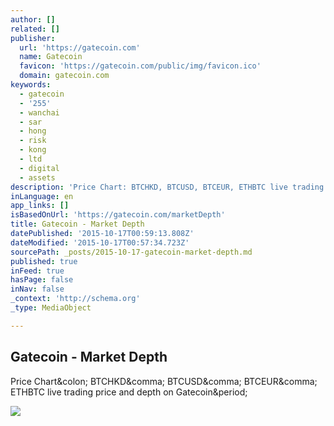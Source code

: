 ```yaml
---
author: []
related: []
publisher:
  url: 'https://gatecoin.com'
  name: Gatecoin
  favicon: 'https://gatecoin.com/public/img/favicon.ico'
  domain: gatecoin.com
keywords:
  - gatecoin
  - '255'
  - wanchai
  - sar
  - hong
  - risk
  - kong
  - ltd
  - digital
  - assets
description: 'Price Chart: BTCHKD, BTCUSD, BTCEUR, ETHBTC live trading price and depth on Gatecoin.'
inLanguage: en
app_links: []
isBasedOnUrl: 'https://gatecoin.com/marketDepth'
title: Gatecoin - Market Depth
datePublished: '2015-10-17T00:59:13.808Z'
dateModified: '2015-10-17T00:57:34.723Z'
sourcePath: _posts/2015-10-17-gatecoin-market-depth.md
published: true
inFeed: true
hasPage: false
inNav: false
_context: 'http://schema.org'
_type: MediaObject

---
```

<article style=""><h1>Gatecoin - Market Depth</h1><p>Price Chart&amp;colon; BTCHKD&amp;comma; BTCUSD&amp;comma; BTCEUR&amp;comma; ETHBTC live trading price and depth on Gatecoin&amp;period;</p><img src="https://gatecoin.com/public/img/logo-comodo-secure.png" /></article>